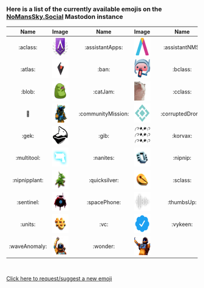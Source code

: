 ### Here is a list of the currently available emojis on the [NoMansSky.Social](https://nomanssky.social) Mastodon instance


| Name | Image | | Name | Image | | Name | Image | 
| :---: | :---: | :---: | :---: | :---: | :---: | :---: | :---: |
| :aclass: | <img alt="aclass" src="./emoji/aclass.webp" height="50px" /> | | :assistantApps: | <img alt="assistantApps" src="./emoji/assistantApps.png" height="50px" /> | | :assistantNMS: | <img alt="assistantNMS" src="./emoji/assistantNMS.png" height="50px" /> | 
| :atlas: | <img alt="atlas" src="./emoji/atlas.png" height="50px" /> | | :ban: | <img alt="ban" src="./emoji/ban.gif" height="50px" /> | | :bclass: | <img alt="bclass" src="./emoji/bclass.webp" height="50px" /> | 
| :blob: | <img alt="blob" src="./emoji/blob.webp" height="50px" /> | | :catJam: | <img alt="catJam" src="./emoji/catJam.gif" height="50px" /> | | :cclass: | <img alt="cclass" src="./emoji/cclass.webp" height="50px" /> | 
| :clap: | <img alt="clap" src="./emoji/clap.png" height="50px" /> | | :communityMission: | <img alt="communityMission" src="./emoji/communityMission.png" height="50px" /> | | :corruptedDrone: | <img alt="corruptedDrone" src="./emoji/corruptedDrone.png" height="50px" /> | 
| :gek: | <img alt="gek" src="./emoji/gek.webp" height="50px" /> | | :gib: | <img alt="gib" src="./emoji/gib.png" height="50px" /> | | :korvax: | <img alt="korvax" src="./emoji/korvax.webp" height="50px" /> | 
| :multitool: | <img alt="multitool" src="./emoji/multitool.png" height="50px" /> | | :nanites: | <img alt="nanites" src="./emoji/nanites.webp" height="50px" /> | | :nipnip: | <img alt="nipnip" src="./emoji/nipnip.png" height="50px" /> | 
| :nipnipplant: | <img alt="nipnipplant" src="./emoji/nipnipplant.png" height="50px" /> | | :quicksilver: | <img alt="quicksilver" src="./emoji/quicksilver.png" height="50px" /> | | :sclass: | <img alt="sclass" src="./emoji/sclass.webp" height="50px" /> | 
| :sentinel: | <img alt="sentinel" src="./emoji/sentinel.webp" height="50px" /> | | :spacePhone: | <img alt="spacePhone" src="./emoji/spacePhone.png" height="50px" /> | | :thumbsUp: | <img alt="thumbsUp" src="./emoji/thumbsUp.png" height="50px" /> | 
| :units: | <img alt="units" src="./emoji/units.webp" height="50px" /> | | :vc: | <img alt="vc" src="./emoji/vc.png" height="50px" /> | | :vykeen: | <img alt="vykeen" src="./emoji/vykeen.webp" height="50px" /> | 
| :waveAnomaly: | <img alt="waveAnomaly" src="./emoji/waveAnomaly.png" height="50px" /> | | :wonder: | <img alt="wonder" src="./emoji/wonder.png" height="50px" /> | 

<br />

[Click here to request/suggest a new emoji](https://github.com/AssistantApps/NoMansSky.Social.Emojis/issues/new?template=emoji-request.yml)

<br />


